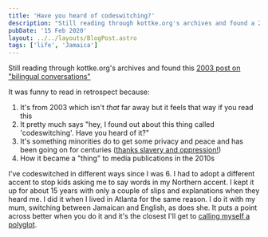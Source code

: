 ```yaml
---
title: 'Have you heard of codeswitching?'
description: "Still reading through kottke.org's archives and found a 2003 post on 'bilingual conversations'"
pubDate: '15 Feb 2020'
layout: ../../layouts/BlogPost.astro
tags: ['life', 'Jamaica']
---
```


Still reading through kottke.org's archives and found this [2003 post on "bilingual conversations"](https://kottke.org/03/09/bilingual-conversations)

It was funny to read in retrospect because:

1. It's from 2003 which isn't _that_ far away but it feels that way if you read this
2. It pretty much says "hey, I found out about this thing called 'codeswitching'. Have you heard of it?"
3. It's something minorities do to get some privacy and peace and has been going on for centuries ([thanks slavery and oppression!](https://wamu.org/story/18/09/12/ready-for-a-linguistic-controversy-say-mhmm/))
4. How it became a "thing" to media publications in the 2010s

I've codeswitched in different ways since I was 6. I had to adopt a different accent to stop kids asking me to say words in my Northern accent. I kept it up for about 15 years with only a couple of slips and explanations when they heard me. I did it when I lived in Atlanta for the same reason. I do it with my mum, switching between Jamaican and English, as does she. It puts a point across better when you do it and it's the closest I'll get to [calling myself a polyglot](https://cultrface.co.uk/2-polyglots-have-an-awesome-chat-in-21-languages/).
